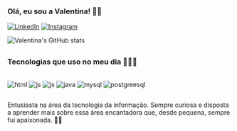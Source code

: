 ### Olá, eu sou a Valentina! 🙋🏻

[![LinkedIn](https://img.shields.io/badge/LinkedIn-0077B5?style=for-the-badge&logo=linkedin&logoColor=white)](https://www.linkedin.com/in/valentina-oliveira-martins-morais-109318254?utm_source=share&utm_campaign=share_via&utm_content=profile&utm_medium=ios_app)
[![Instagram](https://img.shields.io/badge/Instagram-E4405F?style=for-the-badge&logo=instagram&logoColor=white)](https://www.instagram.com/moraisvalentina?igsh=MW15YXFuaWU4MXhhcw%3D%3D&utm_source=qr)

![Valentina's GitHub stats](https://github-readme-stats.vercel.app/api?username=ValentinaMorais&show_icons=true&theme=radical)

##
### Tecnologias que uso no meu dia 👩🏻‍💻
<div style= "display: inline_block"><br/>    
<img  alt="html" src= "https://img.shields.io/badge/HTML-239120?style=for-the-badge&logo=html5&logoColor=white" />
<img  alt="js" src= "https://img.shields.io/badge/JavaScript-F7DF1E?style=for-the-badge&logo=javascript&logoColor=black" />
<img  alt="js" src= "https://img.shields.io/badge/Node.js-43853D?style=for-the-badge&logo=node.js&logoColor=white" />
<img  alt="java" src= "https://img.shields.io/badge/Java-ED8B00?style=for-the-badge&logo=openjdk&logoColor=white" />
<img  alt="mysql" src= "https://img.shields.io/badge/MySQL-00000F?style=for-the-badge&logo=mysql&logoColor=white" />
<img  alt="postgreesql" src= "https://img.shields.io/badge/PostgreSQL-316192?style=for-the-badge&logo=postgresql&logoColor=white" />

##
Entusiasta na área da tecnologia da informação. Sempre curiosa e disposta a aprender mais sobre essa área encantadora que, desde pequena, sempre fui apaixonada. 🚀🧡

</div><br />
